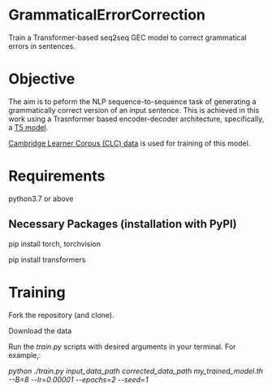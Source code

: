 # GrammaticalErrorCorrection
Train a Transformer-based seq2seq GEC model to correct grammatical errors in sentences.

# Objective

The aim is to peform the NLP sequence-to-sequence task of generating a grammatically correct version of an input sentence. This is achieved in this work using a Trasnformer based encoder-decoder architecture, specifically, a [T5 model](https://huggingface.co/transformers/model_doc/t5.html).

[Cambridge Learner Corpus (CLC) data](https://www.comp.nus.edu.sg/~nlp/conll14st.html) is used for training of this model.


# Requirements

python3.7 or above

## Necessary Packages (installation with PyPI)

pip install torch, torchvision

pip install transformers


# Training

Fork the repository (and clone).

Download the data

Run the _train.py_ scripts with desired arguments in your terminal. For example,:

_python ./train.py input_data_path corrected_data_path my_trained_model.th --B=8 --lr=0.00001 --epochs=2 --seed=1_
